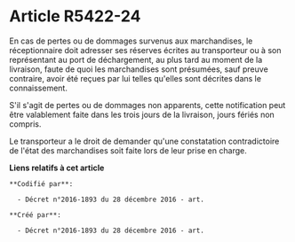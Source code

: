 # Article R5422-24

En cas de pertes ou de dommages survenus aux marchandises, le réceptionnaire doit adresser ses réserves écrites au
transporteur ou à son représentant au port de déchargement, au plus tard au moment de la livraison, faute de quoi les
marchandises sont présumées, sauf preuve contraire, avoir été reçues par lui telles qu'elles sont décrites dans le
connaissement.

S'il s'agit de pertes ou de dommages non apparents, cette notification peut être valablement faite dans les trois jours de la
livraison, jours fériés non compris.

Le transporteur a le droit de demander qu'une constatation contradictoire de l'état des marchandises soit faite lors de leur
prise en charge.

**Liens relatifs à cet article**

	**Codifié par**:

	  - Décret n°2016-1893 du 28 décembre 2016 - art.

	**Créé par**:

	  - Décret n°2016-1893 du 28 décembre 2016 - art.
